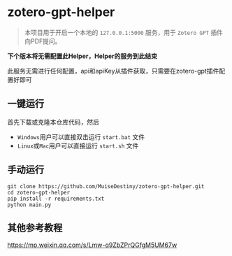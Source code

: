 # zotero-gpt-helper

> 本项目用于开启一个本地的 `127.0.0.1:5000` 服务，用于 `Zotero GPT` 插件向PDF提问。


**下个版本将无需配置此Helper，Helper的服务到此结束**


此服务无需进行任何配置，api和apiKey从插件获取，只需要在zotero-gpt插件配置好即可  

## 一键运行
首先下载或克隆本仓库代码，然后  
* `Windows`用户可以直接双击运行 `start.bat` 文件  
* `Linux`或`Mac`用户可以直接运行 `start.sh` 文件

## 手动运行
```
git clone https://github.com/MuiseDestiny/zotero-gpt-helper.git
cd zotero-gpt-helper
pip install -r requirements.txt
python main.py
```

## 其他参考教程

https://mp.weixin.qq.com/s/Lmw-q9ZbZPrQGfgM5UM67w
